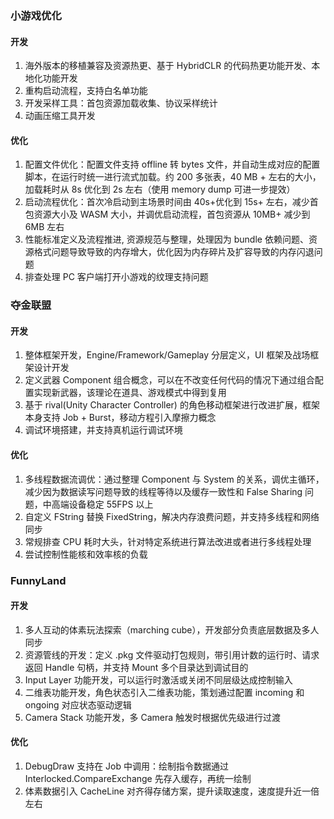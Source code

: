 
### 小游戏优化

#### 开发

1. 海外版本的移植兼容及资源热更、基于 HybridCLR 的代码热更功能开发、本地化功能开发
2. 重构启动流程，支持白名单功能
3. 开发采样工具：首包资源加载收集、协议采样统计
4. 动画压缩工具开发

#### 优化

1. 配置文件优化：配置文件支持 offline 转 bytes 文件，并自动生成对应的配置脚本，在运行时统一进行流式加载。约 200 多张表，40 MB + 左右的大小，加载耗时从 8s 优化到 2s 左右（使用 memory dump 可进一步提效）
2. 启动流程优化：首次冷启动到主场景时间由 40s+优化到 15s+ 左右，减少首包资源大小及 WASM 大小，并调优启动流程，首包资源从 10MB+ 减少到 6MB 左右
3. 性能标准定义及流程推进, 资源规范与整理，处理因为 bundle 依赖问题、资源格式问题导致导致的内存增大，优化因为内存碎片及扩容导致的内存闪退问题
4. 排查处理 PC 客户端打开小游戏的纹理支持问题


### 夺金联盟

#### 开发

1. 整体框架开发，Engine/Framework/Gameplay 分层定义，UI 框架及战场框架设计开发
2. 定义武器 Component 组合概念，可以在不改变任何代码的情况下通过组合配置实现新武器，该理论在道具、游戏模式中得到复用
3. 基于 rival(Unity Character Controller) 的角色移动框架进行改进扩展，框架本身支持 Job + Burst，移动方程引入摩擦力概念
4. 调试环境搭建，并支持真机运行调试环境

#### 优化
1. 多线程数据流调优：通过整理 Component 与 System 的关系，调优主循环，减少因为数据读写问题导致的线程等待以及缓存一致性和 False Sharing 问题，中高端设备稳定 55FPS 以上
2. 自定义 FString 替换 FixedString，解决内存浪费问题，并支持多线程和网络同步
3. 常规排查 CPU 耗时大头，针对特定系统进行算法改进或者进行多线程处理 
4. 尝试控制性能核和效率核的负载

### FunnyLand

#### 开发
1. 多人互动的体素玩法探索（marching cube），开发部分负责底层数据及多人同步
2. 资源管线的开发：定义 .pkg 文件驱动打包规则，带引用计数的运行时、请求返回 Handle 句柄，并支持 Mount 多个目录达到调试目的
3. Input Layer 功能开发，可以运行时激活或关闭不同层级达成控制输入
4. 二维表功能开发，角色状态引入二维表功能，策划通过配置 incoming 和 ongoing 对应状态驱动逻辑
5. Camera Stack 功能开发，多 Camera 触发时根据优先级进行过渡

#### 优化
1. DebugDraw 支持在 Job 中调用：绘制指令数据通过Interlocked.CompareExchange 先存入缓存，再统一绘制
2. 体素数据引入 CacheLine 对齐得存储方案，提升读取速度，速度提升近一倍左右
